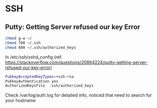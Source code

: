 # SSH
## Putty: Getting Server refused our key Error
```bash
chmod g-w ~/
chmod 700 ~/.ssh
chmod 600 ~/.ssh/authorized_keys
```
In /etc/ssh/sshd_config (ref. https://stackoverflow.com/questions/20864224/putty-getting-server-refused-our-key-error)
```bash
PubkeyAcceptedKeyTypes=+ssh-rsa
PubkeyAuthentication yes
AuthorizedKeysFile  .ssh/authorized_keys
```
Check /var/log/auth.log for detailed info, noticed that need to search for your hostname
